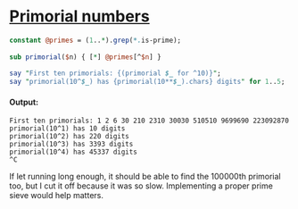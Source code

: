 [1]: http://rosettacode.org/wiki/Primorial_numbers

# [Primorial numbers][1]

```perl
constant @primes = (1..*).grep(*.is-prime);
 
sub primorial($n) { [*] @primes[^$n] }
 
say "First ten primorials: {(primorial $_ for ^10)}";
say "primorial(10^$_) has {primorial(10**$_).chars} digits" for 1..5;
```

#### Output:
```
First ten primorials: 1 2 6 30 210 2310 30030 510510 9699690 223092870
primorial(10^1) has 10 digits
primorial(10^2) has 220 digits
primorial(10^3) has 3393 digits
primorial(10^4) has 45337 digits
^C
```


If let running long enough, it should be able to find the 100000th primorial too, but I cut it off because it was so slow. Implementing a proper prime sieve would help matters.
